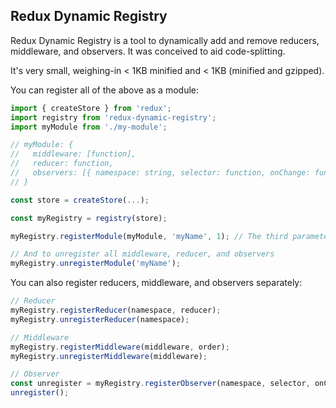 ## Redux Dynamic Registry

Redux Dynamic Registry is a tool to dynamically add and remove reducers, middleware, and observers. It was conceived to aid code-splitting.

It's very small, weighing-in < 1KB minified and < 1KB (minified and gzipped).

You can register all of the above as a module:

```js
import { createStore } from 'redux';
import registry from 'redux-dynamic-registry';
import myModule from './my-module';

// myModule: {
//   middleware: [function],
//   reducer: function,
//   observers: [{ namespace: string, selector: function, onChange: function }]
// }

const store = createStore(...);

const myRegistry = registry(store);

myRegistry.registerModule(myModule, 'myName', 1); // The third parameter here is the order for the middleware (optional)

// And to unregister all middleware, reducer, and observers
myRegistry.unregisterModule('myName');

```

You can also register reducers, middleware, and observers separately:

```js
// Reducer
myRegistry.registerReducer(namespace, reducer);
myRegistry.unregisterReducer(namespace);

// Middleware
myRegistry.registerMiddleware(middleware, order);
myRegistry.unregisterMiddleware(middleware);

// Observer
const unregister = myRegistry.registerObserver(namespace, selector, onChange);
unregister();
```
